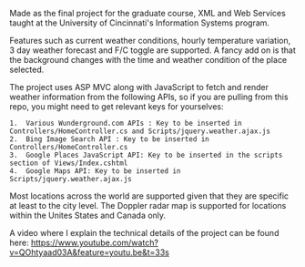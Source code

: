 Made as the final project for the graduate course, XML and Web Services taught at the University of Cincinnati's Information Systems program.

Features such as current weather conditions, hourly temperature variation, 3 day weather forecast and F/C toggle are supported. A fancy add on is that the background changes with the time and weather condition of the place selected.

The project uses ASP MVC along with JavaScript to fetch and render weather information from the following APIs, so if you are pulling from this repo, you might need to get relevant keys for yourselves:

	1.	Various Wunderground.com APIs : Key to be inserted in Controllers/HomeController.cs and Scripts/jquery.weather.ajax.js
	2.	Bing Image Search API : Key to be inserted in Controllers/HomeController.cs
	3.	Google Places JavaScript API: Key to be inserted in the scripts section of Views/Index.cshtml
	4.	Google Maps API: Key to be inserted in Scripts/jquery.weather.ajax.js
	
Most locations across the world are supported given that they are specific at least to the city level. The Doppler radar map is supported for locations within the Unites States and Canada only.

A video where I explain the technical details of the project can be found here: https://www.youtube.com/watch?v=QOhtyaad03A&feature=youtu.be&t=33s